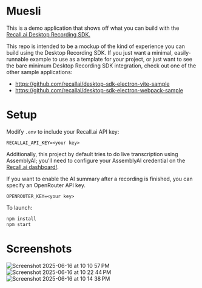 # Muesli

This is a demo application that shows off what you can build with the [Recall.ai Desktop Recording SDK.](https://www.recall.ai/product/desktop-recording-sdk)

This repo is intended to be a mockup of the kind of experience you can build using the Desktop Recording SDK. If you just want a minimal, easily-runnable example to use as a template for your project, or just want to see the bare minimum Desktop Recording SDK integration, check out one of the other sample applications:

* https://github.com/recallai/desktop-sdk-electron-vite-sample
* https://github.com/recallai/desktop-sdk-electron-webpack-sample

# Setup

Modify `.env` to include your Recall.ai API key:

```
RECALLAI_API_KEY=<your key>
```

Additionally, this project by default tries to do live transcription using AssemblyAI; you'll need to configure your AssemblyAI credential on the [Recall.ai dashboard!](https://www.recall.ai/login).

If you want to enable the AI summary after a recording is finished, you can specify an OpenRouter API key.

```
OPENROUTER_KEY=<your key>
```

To launch:

```sh
npm install
npm start
```

# Screenshots

![Screenshot 2025-06-16 at 10 10 57 PM](https://github.com/user-attachments/assets/9df12246-b5be-466d-958e-e09ff0b4b3cb)
![Screenshot 2025-06-16 at 10 22 44 PM](https://github.com/user-attachments/assets/685f13ab-7c02-4f29-a987-830d331c4d36)
![Screenshot 2025-06-16 at 10 14 38 PM](https://github.com/user-attachments/assets/75817823-084c-46b0-bbe8-e0195a3f9051)
